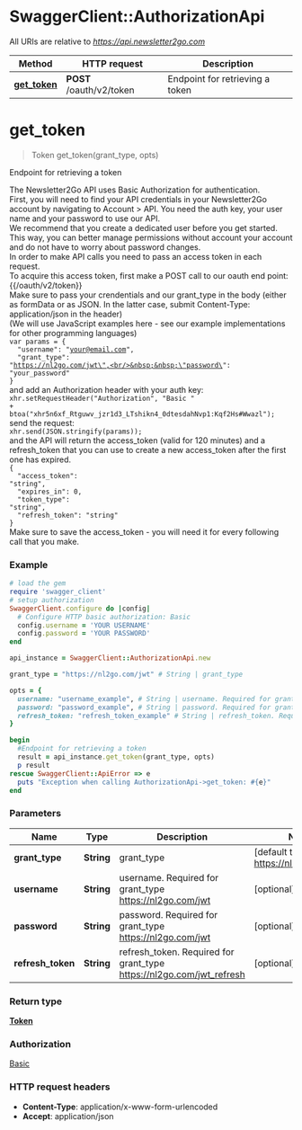 # SwaggerClient::AuthorizationApi

All URIs are relative to *https://api.newsletter2go.com*

Method | HTTP request | Description
------------- | ------------- | -------------
[**get_token**](AuthorizationApi.md#get_token) | **POST** /oauth/v2/token | Endpoint for retrieving a token


# **get_token**
> Token get_token(grant_type, opts)

Endpoint for retrieving a token

The Newsletter2Go API uses Basic Authorization for authentication. <br/>First, you will need to find your API credentials in your Newsletter2Go account by navigating to Account > API. You need the auth key, your user name and your password to use our API. <br/>We recommend that you create a dedicated user before you get started. This way, you can better manage permissions without account your account and do not have to worry about password changes. <br/>In order to make API calls you need to pass an access token in each request.<br/>To acquire this access token, first make a POST call to our oauth end point: {{/oauth/v2/token}}<br/>Make sure to pass your crendentials and our grant_type in the body (either as formData or as JSON. In the latter case, submit Content-Type: application/json in the header)<br/>(We will use JavaScript examples here - see our example implementations for other programming languages)<br/><code>var params = {<br/>&nbsp;&nbsp;\"username\": \"your@email.com\",<br/>&nbsp;&nbsp;\"grant_type\": \"https://nl2go.com/jwt\",<br/>&nbsp;&nbsp;\"password\": \"your_password\"<br/>}</code><br/>and add an Authorization header with your auth key:<br/><code>xhr.setRequestHeader(\"Authorization\", \"Basic \" + btoa(\"xhr5n6xf_Rtguwv_jzr1d3_LTshikn4_0dtesdahNvp1:Kqf2Hs#Wwazl\");</code><br/>send the request:<br/><code>xhr.send(JSON.stringify(params));</code><br/>and the API will return the access_token (valid for 120 minutes) and a refresh_token that you can use to create a new access_token after the first one has expired.<br/><code>{<br/>&nbsp;&nbsp;\"access_token\": \"string\",<br/>&nbsp;&nbsp;\"expires_in\": 0,<br/>&nbsp;&nbsp;\"token_type\": \"string\",<br/>&nbsp;&nbsp;\"refresh_token\": \"string\"<br/>}</code><br/>Make sure to save the access_token - you will need it for every following call that you make.

### Example
```ruby
# load the gem
require 'swagger_client'
# setup authorization
SwaggerClient.configure do |config|
  # Configure HTTP basic authorization: Basic
  config.username = 'YOUR USERNAME'
  config.password = 'YOUR PASSWORD'
end

api_instance = SwaggerClient::AuthorizationApi.new

grant_type = "https://nl2go.com/jwt" # String | grant_type

opts = { 
  username: "username_example", # String | username. Required for grant_type https://nl2go.com/jwt
  password: "password_example", # String | password. Required for grant_type https://nl2go.com/jwt
  refresh_token: "refresh_token_example" # String | refresh_token. Required for grant_type https://nl2go.com/jwt_refresh
}

begin
  #Endpoint for retrieving a token
  result = api_instance.get_token(grant_type, opts)
  p result
rescue SwaggerClient::ApiError => e
  puts "Exception when calling AuthorizationApi->get_token: #{e}"
end
```

### Parameters

Name | Type | Description  | Notes
------------- | ------------- | ------------- | -------------
 **grant_type** | **String**| grant_type | [default to https://nl2go.com/jwt]
 **username** | **String**| username. Required for grant_type https://nl2go.com/jwt | [optional] 
 **password** | **String**| password. Required for grant_type https://nl2go.com/jwt | [optional] 
 **refresh_token** | **String**| refresh_token. Required for grant_type https://nl2go.com/jwt_refresh | [optional] 

### Return type

[**Token**](Token.md)

### Authorization

[Basic](../README.md#Basic)

### HTTP request headers

 - **Content-Type**: application/x-www-form-urlencoded
 - **Accept**: application/json



